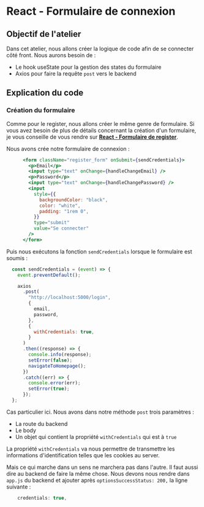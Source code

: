 # React - Formulaire de connexion

## Objectif de l'atelier

Dans cet atelier, nous allons créer la logique de code afin de se connecter côté front. Nous aurons besoin de :

- Le hook useState pour la gestion des states du formulaire
- Axios pour faire la requête `post` vers le backend

## Explication du code

### Création du formulaire

Comme pour le register, nous allons créer le même genre de formulaire. Si vous avez besoin de plus de détails concernant la création d'un formulaire, je vous conseille de vous rendre sur [**React - Formulaire de register**](https://github.com/kpeset/pokedex/tree/step_09).

Nous avons crée notre formulaire de connexion :

```jsx
      <form className="register_form" onSubmit={sendCredentials}>
        <p>Email</p>
        <input type="text" onChange={handleChangeEmail} />
        <p>Password</p>
        <input type="text" onChange={handleChangePassword} />
        <input
          style={{
            backgroundColor: "black",
            color: "white",
            padding: "1rem 0",
          }}
          type="submit"
          value="Se connecter"
        />
      </form>
```

Puis nous exécutons la fonction `sendCredentials` lorsque le formulaire est soumis :

```js
  const sendCredentials = (event) => {
    event.preventDefault();

    axios
      .post(
        "http://localhost:5000/login",
        {
          email,
          password,
        },
        {
          withCredentials: true,
        }
      )
      .then((response) => {
        console.info(response);
        setError(false);
        navigateToHomepage();
      })
      .catch((err) => {
        console.error(err);
        setError(true);
      });
  };
```

Cas particulier ici. Nous avons dans notre méthode `post` trois paramètres :
- La route du backend
- Le body
- Un objet qui contient la propriété `withCredentials` qui est à `true`

La propriété `withCredentials` va nous permettre de transmettre les informations d'identification telles que les cookies au server.

Mais ce qui marche dans un sens ne marchera pas dans l'autre. Il faut aussi dire au backend de faire la même chose. Nous devons nous rendre dans `app.js` du backend et ajouter après `optionsSuccessStatus: 200,` la ligne suivante :

```js
    credentials: true,
```
